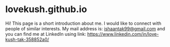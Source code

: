 # lovekush.github.io
Hi! This page is a short introduction about me. I would like to connect with people of similar interests. My mail address is: ishaantak99@gmail.com and you can find me at LinkedIn using link: https://www.linkedin.com/in/love-kush-tak-358852a0/
